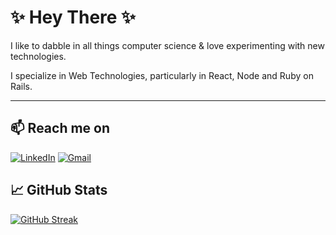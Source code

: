 # ✨ Hey There ✨

I like to dabble in all things computer science & love experimenting with new technologies.

I specialize in Web Technologies, particularly in React, Node and Ruby on Rails.

***

## 📫 Reach me on

[![LinkedIn](https://img.shields.io/badge/linkedin-%230077B5.svg?&style=for-the-badge&logo=linkedin&logoColor=white)](https://www.linkedin.com/in/mbm1607)
[![Gmail](https://img.shields.io/badge/gmail-%23D14836.svg?&style=for-the-badge&logo=gmail&logoColor=white)](mailto:muhammadkhan1607@gmail.com)

## 📈 GitHub Stats

[![GitHub Streak](https://streak-stats.demolab.com?user=MBM1607&theme=dracula&hide_border=true&border_radius=5)](https://git.io/streak-stats)

